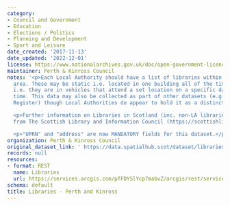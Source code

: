 ```yaml
---
category:
- Council and Government
- Education
- Elections / Politics
- Planning and Development
- Sport and Leisure
date_created: '2017-11-13'
date_updated: '2022-12-01'
license: https://www.nationalarchives.gov.uk/doc/open-government-licence/version/3/
maintainer: Perth & Kinross Council
notes: '<p>Each Local Authority should have a list of libraries within their Council
  area. These may be static i.e. located in one building all of the time, or mobile
  i.e. they are in vehicles that attend a set location on a specific day at a certain
  time. This data may also be collected as part of other datasets (e.g. Council Asset
  Register) though Local Authorities do appear to hold it as a distinct layer.</p>

  <p>Further information on Libraries in Scotland (inc. non-LA libraries) is available
  from The Scottish Library and Information Council (https://scottishlibraries.org/)</p>

  <p>"UPRN" and "address" are now MANDATORY fields for this dataset.</p>'
organization: Perth & Kinross Council
original_dataset_link: ' https://data.spatialhub.scot/dataset/libraries-pk'
records: null
resources:
- format: REST
  name: Libraries
  url: https://services.arcgis.com/pfFDYSlYcp7mabvZ/arcgis/rest/services/Libraries/FeatureServer/0/query?outFields=*&where=1%3D1
schema: default
title: Libraries - Perth and Kinross
---
```

